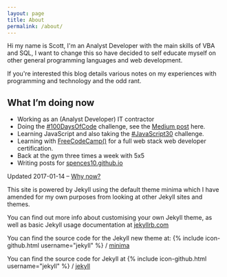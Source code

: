 ```yaml
---
layout: page
title: About
permalink: /about/
---
```


Hi my name is Scott, I'm an Analyst Developer with the main skills of VBA and SQL, I want to change this so have decided to self educate myself on other general programming languages and web development.

If you're interested this blog details various notes on my experiences with programming and technology and the odd rant.

## What I’m doing now

* Working as an (Analyst Developer) IT contractor
* Doing the [#100DaysOfCode](https://github.com/spences10/100-days-of-code) challenge, see the [Medium post](https://medium.freecodecamp.com/start-2017-with-the-100daysofcode-improved-and-updated-18ce604b237b#.k7vfh0yi3) here.
* Learning JavaScript and also taking the [#JavaScript30](https://javascript30.com/) challenge.
* Learning with [FreeCodeCamp()](https://www.freecodecamp.com) for a full web stack web developer certification.
* Back at the gym three times a week with 5x5
* Writing posts for [spences10.github.io](https://spences10.github.io)

Updated 2017-01-14 – [Why now?](http://nownownow.com/about)

This site is powered by Jekyll using the default theme minima which I have amended for my own purposes from looking at other Jekyll sites and themes.

You can find out more info about customising your own Jekyll theme, as well as basic Jekyll usage documentation at [jekyllrb.com](http://jekyllrb.com/)

You can find the source code for the Jekyll new theme at: {% include icon-github.html username="jekyll" %} / [minima](https://github.com/jekyll/minima)

You can find the source code for Jekyll at {% include icon-github.html username="jekyll" %} / [jekyll](https://github.com/jekyll/jekyll)
